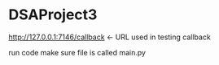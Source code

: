 # DSAProject3


http://127.0.0.1:7146/callback <- URL used in testing callback

run code make sure file is called main.py
